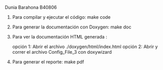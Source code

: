 Dunia Barahona B40806

1) Para compilar y ejecutar el código: make code

2) Para generar la documentación con Doxygen: make doc

3) Para ver la documentación HTML generada :

	opción 1: Abrir el archivo ./doxygen/html/index.html
	opción 2: Abrir y correr el archivo Config_File_3 con doxywizard
	
5) Para generar el reporte: make pdf 
